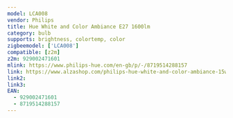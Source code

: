 ```yaml
---
model: LCA008
vendor: Philips
title: Hue White and Color Ambiance E27 1600lm
category: bulb
supports: brightness, colortemp, color
zigbeemodel: ['LCA008']
compatible: [z2m]
z2m: 929002471601
mlink: https://www.philips-hue.com/en-gb/p/-/8719514288157
link: https://www.alzashop.com/philips-hue-white-and-color-ambiance-15w-1600-e27-d6731025.htm
link2: 
link3: 
EAN: 
  - 929002471601
  - 8719514288157
---
```

